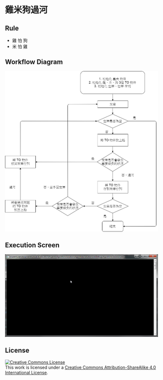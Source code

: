 ﻿# 雞米狗過河

## Rule
- 雞 怕 狗
- 米 怕 雞

## Workflow Diagram
![Workflow Diagram](https://github.com/0x0001F36D/Algorithms.Solution/blob/master/Algorithms.Solution/Homework/Class%201/Workflow%20Diagram.png)

## Execution Screen
![Workflow Diagram](https://github.com/0x0001F36D/Algorithms.Solution/blob/master/Algorithms.Solution/Homework/Class%201/runtime.gif)

## License
<a rel="license" href="http://creativecommons.org/licenses/by-sa/4.0/"><img alt="Creative Commons License" style="border-width:0" src="https://i.creativecommons.org/l/by-sa/4.0/88x31.png" /></a><br />This work is licensed under a <a rel="license" href="http://creativecommons.org/licenses/by-sa/4.0/">Creative Commons Attribution-ShareAlike 4.0 International License</a>.